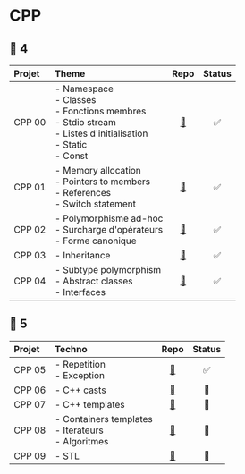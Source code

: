 # CPP
## 🔵 4
| **Projet** | **Theme**                                                                                              | **Repo**                                      | **Status** |
|:-----------|:-------------------------------------------------------------------------------------------------------|:----------------------------------------------:|:----------:|
| CPP 00     | - Namespace<br>- Classes<br>- Fonctions membres<br>- Stdio stream<br>- Listes d'initialisation<br>- Static<br>- Const | [🔗](https://github.com/Madness807/CPP_00)    | ✅        |
| CPP 01     | - Memory allocation<br>- Pointers to members<br>- References<br>- Switch statement                     | [🔗](https://github.com/Madness807/CPP_01)    | ✅        |
| CPP 02     | - Polymorphisme ad-hoc<br>- Surcharge d'opérateurs<br>- Forme canonique                               | [🔗](https://github.com/Madness807/CPP_02)    | ✅        |
| CPP 03     | - Inheritance                                                                                          | [🔗](https://github.com/Madness807/CPP_03)    | ✅        |
| CPP 04     | - Subtype polymorphism<br>- Abstract classes<br>- Interfaces                                          | [🔗](https://github.com/Madness807/CPP_04)    | ✅         |

## 🔵 5
| **Projet** | **Techno**                                                                                            | **Repo**                                      | **Status** |
|:-----------|:-----------------------------------------------------------------------------------------------------|:----------------------------------------------:|:----------:|
| CPP 05     | - Repetition<br>- Exception                                                                           | [🔗](https://github.com/Madness807/CPP_05)    | ✅        |
| CPP 06     | - C++ casts                                                                                          | [🔗](https://github.com/Madness807/CPP_06)    | 🚧        |
| CPP 07     | - C++ templates                                                                                      | [🔗](https://github.com/Madness807/CPP_07)    | 🚧        |
| CPP 08     | - Containers templates<br>- Iterateurs<br>- Algoritmes                                               | [🔗](https://github.com/Madness807/CPP_08)    | 🚧        |
| CPP 09     | - STL                                                                                                | [🔗](https://github.com/Madness807/CPP_09)    | 🚧        |

